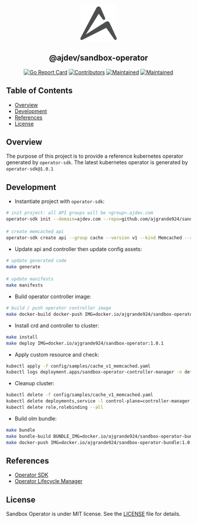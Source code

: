 <p align="center">
  <img src="https://raw.githubusercontent.com/ajgrande924/sandbox-operator/master/assets/logo_readme.png" alt="Logo" width="100" height="100" />
</p>
<h2 align="center">@ajdev/sandbox-operator</h2>
<p align="center">
  <a href="https://goreportcard.com/report/github.com/ajgrande924/sandbox-operator"><img alt="Go Report Card" src="https://goreportcard.com/badge/github.com/ajgrande924/sandbox-operator" height="20"/></a>
  <a href="https://github.com/ajgrande924/sandbox-operator/graphs/contributors"><img alt="Contributors" src="https://img.shields.io/github/contributors/ajgrande924/sandbox-operator.svg" height="20"/></a>
  <a href="https://github.com/ajgrande924/sandbox-operator/graphs/commit-activity"><img alt="Maintained" src="https://img.shields.io/badge/Maintained%3F-yes-green.svg" height="20"/></a>
  <a href="https://opensource.org/licenses/MIT"><img alt="Maintained" src="http://img.shields.io/:license-MIT-yellow.svg" height="20"/></a>
</p>

## Table of Contents

* [Overview](#overview)
* [Development](#development)
* [References](#references)
* [License](#license)

## Overview

The purpose of this project is to provide a reference kubernetes operator generated by `operator-sdk`. The latest kubernetes operator is generated by `operator-sdk@1.0.1`

## Development

* Instantiate project with `operator-sdk`:
```sh
# init project: all API groups will be <group>.ajdev.com
operator-sdk init --domain=ajdev.com --repo=github.com/ajgrande924/sandbox-operator

# create memcached api
operator-sdk create api --group cache --version v1 --kind Memcached --resource=true --controller=true
```

* Update api and controller then update config assets:
```sh
# update generated code
make generate

# update manifests
make manifests
```

* Build operator controller image:
```sh
# build / push operator controller image
make docker-build docker-push IMG=docker.io/ajgrande924/sandbox-operator:1.0.1
```

* Install crd and controller to cluster:
```sh
make install
make deploy IMG=docker.io/ajgrande924/sandbox-operator:1.0.1
```

* Apply custom resource and check:
```sh
kubectl apply -f config/samples/cache_v1_memcached.yaml 
kubectl logs deployment.apps/sandbox-operator-controller-manager -n default -c manager
```

* Cleanup cluster:
```sh
kubectl delete -f config/samples/cache_v1_memcached.yaml
kubectl delete deployments,service -l control-plane=controller-manager
kubectl delete role,rolebinding --all
```

* Build olm bundle:
```sh
make bundle
make bundle-build BUNDLE_IMG=docker.io/ajgrande924/sandbox-operator-bundle:1.0.1
make docker-push IMG=docker.io/ajgrande924/sandbox-operator-bundle:1.0.1
```

## References

* [Operator SDK](https://sdk.operatorframework.io/docs/)
* [Operator Lifecycle Manager](https://olm.operatorframework.io/docs/)

## License

Sandbox Operator is under MIT license. See the [LICENSE](LICENSE) file for details.
